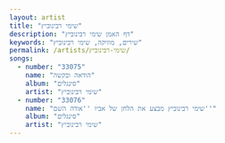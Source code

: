 ```yaml
---
layout: artist
title: "שימי רבינוביץ"
description: "דף האמן שימי רבינוביץ"
keywords: "שירים, מוזיקה, שימי רבינוביץ"
permalink: /artists/שימי-רבינוביץ/
songs:
  - number: "33075"
    name: "הודאה ובקשה"
    album: "סינגלים"
    artist: "שימי רבינוביץ"
  - number: "33076"
    name: "שימי רבינוביץ מבצע את הלחן של אביו ''אודה השם''"
    album: "סינגלים"
    artist: "שימי רבינוביץ"
---
```

